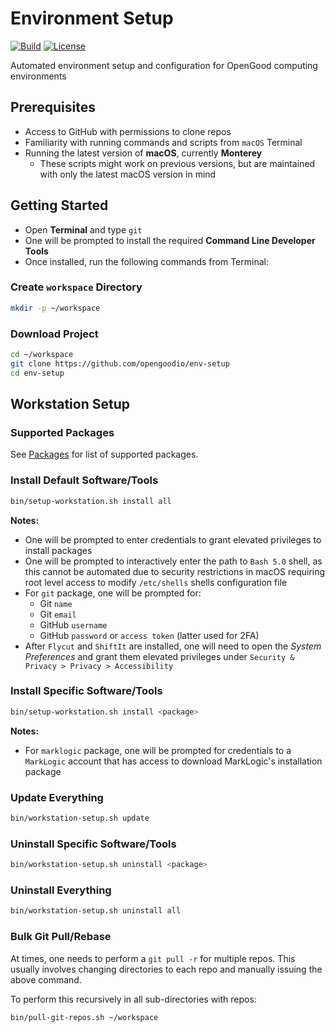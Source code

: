 # Environment Setup

[![Build](https://github.com/opengoodio/env-setup/workflows/build/badge.svg)](https://github.com/opengoodio/env-setup/actions?query=workflow%3Abuild)
[![License](https://img.shields.io/badge/license-MIT-blue.svg)](https://raw.githubusercontent.com/opengoodio/env-setup/master/LICENSE)

Automated environment setup and configuration for OpenGood computing
environments

## Prerequisites

* Access to GitHub with permissions to clone repos
* Familiarity with running commands and scripts from `macOS` Terminal
* Running the latest version of **macOS**, currently **Monterey**
  * These scripts might work on previous versions, but are maintained
  with only the latest macOS version in mind

## Getting Started

* Open **Terminal** and type `git`
* One will be prompted to install the required
**Command Line Developer Tools**
* Once installed, run the following commands from Terminal:

### Create `workspace` Directory

```bash
mkdir -p ~/workspace
```

### Download Project

```bash
cd ~/workspace
git clone https://github.com/opengoodio/env-setup
cd env-setup
```

## Workstation Setup

### Supported Packages

See [Packages](packages) for list of supported packages.

### Install Default Software/Tools

```bash
bin/setup-workstation.sh install all
```

**Notes:**

* One will be prompted to enter credentials to grant elevated privileges
to install packages
* One will be prompted to interactively enter the path to `Bash 5.0`
shell, as this cannot be automated due to security restrictions in macOS
requiring root level access to modify `/etc/shells` shells
configuration file
* For `git` package, one will be prompted for:
  * Git `name`
  * Git `email`
  * GitHub `username`
  * GitHub `password` or `access token` (latter used for 2FA)
* After `Flycut` and `ShiftIt` are installed, one will need to
open the *System Preferences* and grant them elevated privileges under 
`Security & Privacy > Privacy > Accessibility`

### Install Specific Software/Tools

```bash
bin/setup-workstation.sh install <package>
```

**Notes:**

* For `marklogic` package, one will be prompted for credentials to a
`MarkLogic` account that has access to download MarkLogic's installation
package

### Update Everything

```bash
bin/workstation-setup.sh update
```

### Uninstall Specific Software/Tools

```bash
bin/workstation-setup.sh uninstall <package>
```

### Uninstall Everything

```bash
bin/workstation-setup.sh uninstall all
```

### Bulk Git Pull/Rebase

At times, one needs to perform a `git pull -r` for multiple repos. This
usually involves changing directories to each repo and manually issuing
the above command.

To perform this recursively in all sub-directories with repos:

```bash
bin/pull-git-repos.sh ~/workspace
```
